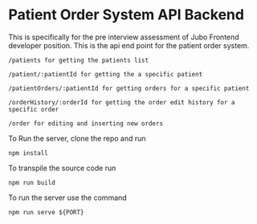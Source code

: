 # Patient Order System API Backend

This is specifically for the pre interview assessment of Jubo Frontend developer position.
This is the api end point for the patient order system.

```
/patients for getting the patients list
```

```
/patient/:patientId for getting the a specific patient
```

```
/patientOrders/:patientId for getting orders for a specific patient
```

```
/orderHistory/:orderId for getting the order edit history for a specific order
```

```
/order for editing and inserting new orders
```

To Run the server, clone the repo and run
```
npm install 
```

To transpile the source code run
```
npm run build
```

To run the server use the command
```
npm run serve ${PORT}
```
